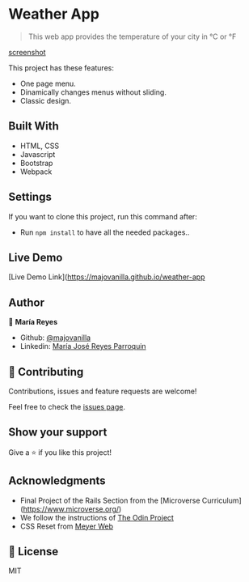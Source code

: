 # Weather App

> This web app provides the temperature of your city in °C or °F

[screenshot](src/img/screencast.gif)

This project has these features:
  - One page menu.
  - Dinamically changes menus without sliding.
  - Classic design.

## Built With

- HTML, CSS
- Javascript
- Bootstrap
- Webpack

## Settings

If you want to clone this project, run this command after:
- Run `npm install` to have all the needed packages..

## Live Demo

[Live Demo Link](https://majovanilla.github.io/weather-app

## Author

👤 **María Reyes**

- Github: [@majovanilla](https://github.com/majovanilla)
- Linkedin: [María José Reyes Parroquin](https://www.linkedin.com/in/majoreyesparroquin/)

## 🤝 Contributing

Contributions, issues and feature requests are welcome!

Feel free to check the [issues page](https://github.com/majovanilla/weather-app/issues).

## Show your support

Give a ⭐️ if you like this project!

## Acknowledgments

- Final Project of the Rails Section from the [Microverse Curriculum] (https://www.microverse.org/)
- We follow the instructions of [The Odin Project](https://www.theodinproject.com/courses/javascript/lessons/weather-app)
- CSS Reset from [Meyer Web](http://meyerweb.com/eric/tools/css/reset/)

## 📝 License

MIT
